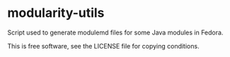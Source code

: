 # modularity-utils

Script used to generate modulemd files for some Java modules in Fedora.

This is free software, see the LICENSE file for copying conditions.

